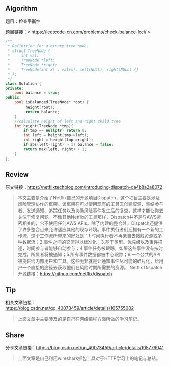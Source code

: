 ## Algorithm

题目：检查平衡性

题目链接：< https://leetcode-cn.com/problems/check-balance-lcci/ >
```c++
/**
 * Definition for a binary tree node.
 * struct TreeNode {
 *     int val;
 *     TreeNode *left;
 *     TreeNode *right;
 *     TreeNode(int x) : val(x), left(NULL), right(NULL) {}
 * };
 */
class Solution {
private:
    bool balance = true;
public:
    bool isBalanced(TreeNode* root) {
         height(root);
         return balance;   
    }
	//calculate height of left and right child tree
    int height(TreeNode *tmp){
        if(tmp == nullptr) return 0;
        int left = height(tmp->left);
        int right = height(tmp->right);
        if(abs(left-right) > 1) balance = false;
        return max(left, right) + 1;
    }
};
```
## Review
原文链接：<https://netflixtechblog.com/introducing-dispatch-da4b8a2a8072>
> 本文主要是介绍了Netflix自己的开源项目Dispatch，这个项目主要是涉及风险管理协作的框架。该框架在可以使用现有的工具去创建资源、集结参与者、发送通知、追踪任务以及协助风险事件发生后的复查，这样才能让你去关注于修复问题。不像其他Netflix的工具那样，Dispatch并不是与AWS紧密相关的，它不使用任何AWS APIs。除了内建的整合外，Dispatch还提供了许多整合点来允许适应其他的现存环境。事件执行者们还拥有一个新的工作流，这个工作流所带来的好处是：1.时间执行者不再亲自去接触资源或多种数据流；2.事件之间的交流得以标准化；3.基于类型、优先级以及事件描述，时间参与者能够自动参与；4.事件任务被跟踪，如果这些事件没有按时完成，所属者将被通知；5.所有事件数据都被中心跟踪；6.一个公共的API被提供给内部用户和工具。这些无非就是让通知事件尽可能的碎片化，给用户一个直接的途径去获取他们在风险时期所需要的资源。
Netflix Dispatch开源链接：<https://github.com/netflix/dispatch>

## Tip
相关文章链接：<https://blog.csdn.net/qq_40073459/article/details/105755082> 
> 上面文章中主要涉及的是自己在网络编程方面所做的学习笔记。

## Share
分享文章链接：<https://blog.csdn.net/qq_40073459/article/details/105776041>
> 上面文章是自己利用wireshark抓包工具对于HTTP学习上的笔记与总结。
